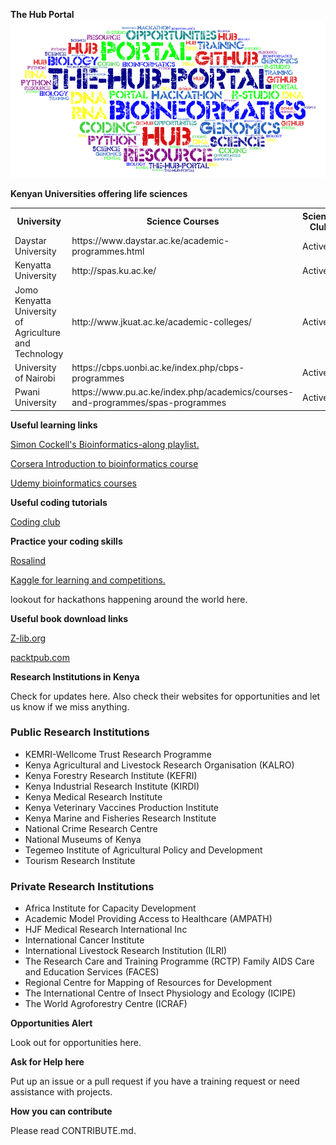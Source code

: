 **The Hub Portal**
![](https://github.com/bioinformatics-hub-ke/The-Hub-Portal/blob/main/Word%20Art.png/)

**Kenyan Universities offering life sciences**

<table width=100%>
<tr>
<th>University</th>
<th>Science Courses</th>
<th>Science Club</th>
</tr>
<tr>
<td>Daystar University</td>
<td>https://www.daystar.ac.ke/academic-programmes.html</td>
<td>Active</td>
</tr>
<tr>
<td>Kenyatta University</td>
<td>http://spas.ku.ac.ke/</td>
<td>Active</td>
</tr>
<tr>
<td>Jomo Kenyatta University of Agriculture and Technology</td>
<td>http://www.jkuat.ac.ke/academic-colleges/</td>
<td>Active</td>
</tr>
<tr>
<td>University of Nairobi</td>
<td>https://cbps.uonbi.ac.ke/index.php/cbps-programmes</td>
<td>Active</td>
</tr>
<tr>
<td>Pwani University</td>
<td>https://www.pu.ac.ke/index.php/academics/courses-and-programmes/spas-programmes</td>
<td>Active</td>
</tr>
</table>


**Useful learning links**

<a href="https://www.youtube.com/playlist?list=PLzfP3sCXUnxEu5S9oXni1zmc1sjYmT1L9">Simon Cockell's Bioinformatics-along playlist.</a>

<a href="https://www.coursera.org/specializations/bioinformatics">Corsera Introduction to bioinformatics course</a>

<a href="https://www.udemy.com/topic/bioinformatics/">Udemy bioinformatics courses</a>

**Useful coding tutorials**

<a href="https://ourcodingclub.github.io/tutorials.html">Coding club</a> 


**Practice your coding skills**

<a href="http://rosalind.info/problems/locations/">Rosalind</a>

<a href="https://www.kaggle.com/">Kaggle for learning and competitions.</a>

<p> lookout for hackathons happening around the world here. </p>

**Useful book download links**

<a href="https://z-lib.org/">Z-lib.org</a>

<a href="https://www.packtpub.com/">packtpub.com</a>

**Research Institutions in Kenya**

Check for updates here. Also check their websites for opportunities and let us know if we miss anything. 

<h3>Public Research Institutions</h3>

<ul>
<li>KEMRI-Wellcome Trust Research Programme</li>
<li>Kenya Agricultural and Livestock Research Organisation (KALRO)</li>
<li>Kenya Forestry Research Institute (KEFRI)</li>
<li>Kenya Industrial Research Institute (KIRDI)</li>
<li>Kenya Medical Research Institute</li>
<li>Kenya Veterinary Vaccines Production Institute</li>
<li>Kenya Marine and Fisheries Research Institute</li>
<li>National Crime Research Centre</li>
<li>National Museums of Kenya</li>
<li>Tegemeo Institute of Agricultural Policy and Development</li>
<li>Tourism Research Institute</li>
</ul>

<h3>Private Research Institutions</h3>

<ul>
<li>Africa Institute for Capacity Development</li>
<li>Academic Model Providing Access to Healthcare (AMPATH)</li>
<li>HJF Medical Research International Inc</li>
<li>International Cancer Institute</li>
<li>International Livestock Research Institution (ILRI)</li>
<li>The Research Care and Training Programme (RCTP) Family AIDS Care and Education Services (FACES)</li>
<li>Regional Centre for Mapping of Resources for Development</li>
<li>The International Centre of Insect Physiology and Ecology (ICIPE)</li>
<li>The World Agroforestry Centre (ICRAF)</li>
</ul>

**Opportunities Alert**

Look out for opportunities here.

**Ask for Help here**

Put up an issue or a pull request if you have a training request or need assistance with projects.

**How you can contribute**

Please read CONTRIBUTE.md.
